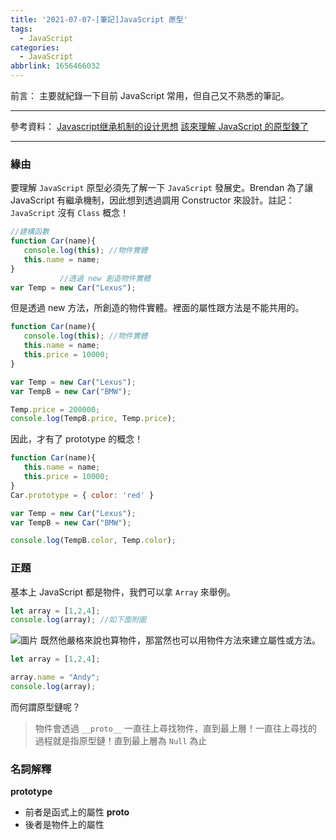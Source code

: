 ```yaml
---
title: '2021-07-07-[筆記]JavaScript 原型'
tags:
  - JavaScript
categories:
  - JavaScript
abbrlink: 1656466032
---
```

前言：
主要就紀錄一下目前 JavaScript 常用，但自己又不熟悉的筆記。

<!-- more -->
---
參考資料：
[Javascript继承机制的设计思想](http://www.ruanyifeng.com/blog/2011/06/designing_ideas_of_inheritance_mechanism_in_javascript.html)
[該來理解 JavaScript 的原型鍊了](https://github.com/aszx87410/blog/issues/18)

---
### 緣由
要理解 `JavaScript` 原型必須先了解一下 `JavaScript` 發展史。Brendan 為了讓 JavaScript 有繼承機制，因此想到透過調用 Constructor 來設計。註記：`JavaScript` 沒有 `Class` 概念！

```jsx
//建構函數
function Car(name){
   console.log(this); //物件實體
   this.name = name;
}
           //透過 new 創造物件實體
var Temp = new Car("Lexus");
```

但是透過 new 方法，所創造的物件實體。裡面的屬性跟方法是不能共用的。

```jsx
function Car(name){
   console.log(this); //物件實體
   this.name = name;
   this.price = 10000;
}

var Temp = new Car("Lexus");
var TempB = new Car("BMW");

Temp.price = 200000;
console.log(TempB.price, Temp.price);
```

因此，才有了 prototype 的概念！

```jsx
function Car(name){
   this.name = name;
   this.price = 10000;
}
Car.prototype = { color: 'red' }

var Temp = new Car("Lexus");
var TempB = new Car("BMW");

console.log(TempB.color, Temp.color);
```

### 正題
基本上 JavaScript 都是物件，我們可以拿 `Array` 來舉例。

```jsx
let array = [1,2,4];
console.log(array); //如下面附圖
```
![圖片](https://i.imgur.com/T40BQrn.png)
既然他嚴格來說也算物件，那當然也可以用物件方法來建立屬性或方法。

```jsx
let array = [1,2,4];

array.name = "Andy";
console.log(array); 
```

而何謂原型鏈呢？
> 物件會透過 `__proto__` 一直往上尋找物件，直到最上層！一直往上尋找的過程就是指原型鏈！直到最上層為 `Null`  為止

### 名詞解釋
**prototype** 
- 前者是函式上的屬性
**__proto__**
- 後者是物件上的屬性